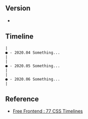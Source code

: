 ## Version
- 

## Timeline
```
|
● - 2020.04 Something...
|
|
● - 2020.05 Something...
|
|
● - 2020.06 Something...
|
```

## Reference
- [Free Frontend : 77 CSS Timelines](https://freefrontend.com/css-timelines/#vertical-timelines)
